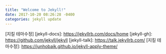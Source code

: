 ```yaml
---
title: "Welcome to Jekyll!"
date: 2017-10-20 08:26:28 -0400
categories: jekyll update
---
```

[지킬 테마수정]
[jekyll-docs]: https://jekyllrb.com/docs/home
[jekyll-gh]:   https://github.com/jekyll/jekyll
[jekyll-talk]: https://talk.jekyllrb.com/
[지킬 테마수정]: https://junhobaik.github.io/jekyll-apply-theme/
